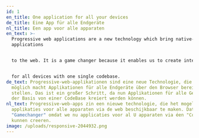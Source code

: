 ```yaml
---
id: 1
en_title: One application for all your devices
de_title: Eine App für alle Endgeräte
nl_title: Een app voor alle apparaten
en_text: >-
  Progressive web applications are a new technology which bring native-like
  applications


  to the web. It is a game changer because it enables us to create integrated applications


  for all devices with one single codebase.
de_text: Progressive-web-applikationen sind eine neue Technologie, die es
  möglich macht Applikationen für alle Endgeräte über den Browser bereit zu
  stellen. Das ist ein großer Schritt, da nun Applikationen für alle Geräte auf
  der Basis von einer CodeBase kreiert werden können.
nl_text: Progressive-web-apps zin een nieuwe technologie, die het mogelijk maken
  applikaties voor alle apparaten via de web beschijkbaar te maken. Dat is een
  "Gamechanger" omdat we nu applicaties voor al U apparaten via éen "Codebase"
  kunnen creeren.
image: /uploads/responsive-2044932.png
---
```

